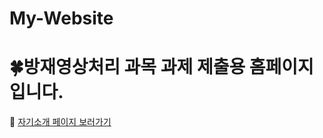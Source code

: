 # My-Website
# 🍀방재영상처리 과목 과제 제출용 홈페이지 입니다.
🔗 [자기소개 페이지 보러가기](https://kim960915.github.io/My-Website/제출_index.html)
